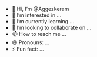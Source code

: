 - 👋 Hi, I’m @Aggezkerem
- 👀 I’m interested in ...
- 🌱 I’m currently learning ...
- 💞️ I’m looking to collaborate on ...
- 📫 How to reach me ...
- 😄 Pronouns: ...
- ⚡ Fun fact: ...

<!---
Aggezkerem/Aggezkerem is a ✨ special ✨ repository because its `README.md` (this file) appears on your GitHub profile.
You can click the Preview link to take a look at your changes.
--->
